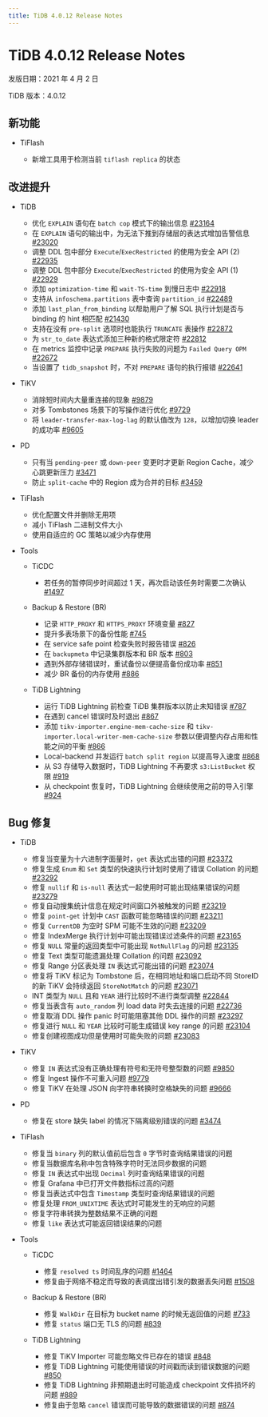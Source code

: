 ```yaml
---
title: TiDB 4.0.12 Release Notes
---
```


# TiDB 4.0.12 Release Notes

发版日期：2021 年 4 月 2 日

TiDB 版本：4.0.12

## 新功能

+ TiFlash

    - 新增工具用于检测当前 `tiflash replica` 的状态

## 改进提升

+ TiDB

    - 优化 `EXPLAIN` 语句在 `batch cop` 模式下的输出信息 [#23164](https://github.com/pingcap/tidb/pull/23164)
    - 在 `EXPLAIN` 语句的输出中，为无法下推到存储层的表达式增加告警信息 [#23020](https://github.com/pingcap/tidb/pull/23020)
    - 调整 DDL 包中部分 `Execute`/`ExecRestricted` 的使用为安全 API (2) [#22935](https://github.com/pingcap/tidb/pull/22935)
    - 调整 DDL 包中部分 `Execute`/`ExecRestricted` 的使用为安全 API (1) [#22929](https://github.com/pingcap/tidb/pull/22929)
    - 添加 `optimization-time` 和 `wait-TS-time` 到慢日志中 [#22918](https://github.com/pingcap/tidb/pull/22918)
    - 支持从 `infoschema.partitions` 表中查询 `partition_id` [#22489](https://github.com/pingcap/tidb/pull/22489)
    - 添加 `last_plan_from_binding` 以帮助用户了解 SQL 执行计划是否与 binding 的 hint 相匹配 [#21430](https://github.com/pingcap/tidb/pull/21430)
    - 支持在没有 `pre-split` 选项时也能执行 `TRUNCATE` 表操作 [#22872](https://github.com/pingcap/tidb/pull/22872)
    - 为 `str_to_date` 表达式添加三种新的格式限定符 [#22812](https://github.com/pingcap/tidb/pull/22812)
    - 在 metrics 监控中记录 `PREPARE` 执行失败的问题为 `Failed Query OPM` [#22672](https://github.com/pingcap/tidb/pull/22672)
    - 当设置了 `tidb_snapshot` 时，不对 `PREPARE` 语句的执行报错 [#22641](https://github.com/pingcap/tidb/pull/22641)

+ TiKV

    - 消除短时间内大量重连接的现象 [#9879](https://github.com/tikv/tikv/pull/9879)
    - 对多 Tombstones 场景下的写操作进行优化 [#9729](https://github.com/tikv/tikv/pull/9729)
    - 将 `leader-transfer-max-log-lag` 的默认值改为 `128`，以增加切换 leader 的成功率 [#9605](https://github.com/tikv/tikv/pull/9605)

+ PD

    - 只有当 `pending-peer` 或 `down-peer` 变更时才更新 Region Cache，减少心跳更新压力 [#3471](https://github.com/pingcap/pd/pull/3471)
    - 防止 `split-cache` 中的 Region 成为合并的目标 [#3459](https://github.com/pingcap/pd/pull/3459)

+ TiFlash

    - 优化配置文件并删除无用项
    - 减小 TiFlash 二进制文件大小
    - 使用自适应的 GC 策略以减少内存使用

+ Tools

    + TiCDC

        - 若任务的暂停同步时间超过 1 天，再次启动该任务时需要二次确认 [#1497](https://github.com/pingcap/ticdc/pull/1497)

    + Backup & Restore (BR)

        - 记录 `HTTP_PROXY` 和 `HTTPS_PROXY` 环境变量 [#827](https://github.com/pingcap/br/pull/827)
        - 提升多表场景下的备份性能 [#745](https://github.com/pingcap/br/pull/745)
        - 在 service safe point 检查失败时报告错误 [#826](https://github.com/pingcap/br/pull/826)
        - 在 `backupmeta` 中记录集群版本和 BR 版本 [#803](https://github.com/pingcap/br/pull/803)
        - 遇到外部存储错误时，重试备份以便提高备份成功率 [#851](https://github.com/pingcap/br/pull/851)
        - 减少 BR 备份的内存使用 [#886](https://github.com/pingcap/br/pull/886)

    + TiDB Lightning

        - 运行 TiDB Lightning 前检查 TiDB 集群版本以防止未知错误 [#787](https://github.com/pingcap/br/pull/787)
        - 在遇到 cancel 错误时及时退出 [#867](https://github.com/pingcap/br/pull/867)
        - 添加 `tikv-importer.engine-mem-cache-size` 和 `tikv-importer.local-writer-mem-cache-size` 参数以便调整内存占用和性能之间的平衡 [#866](https://github.com/pingcap/br/pull/866)
        - Local-backend 并发运行 `batch split region` 以提高导入速度 [#868](https://github.com/pingcap/br/pull/868)
        - 从 S3 存储导入数据时，TiDB Lightning 不再要求 `s3:ListBucket` 权限 [#919](https://github.com/pingcap/br/pull/919)
        - 从 checkpoint 恢复时，TiDB Lightning 会继续使用之前的导入引擎 [#924](https://github.com/pingcap/br/pull/924)

## Bug 修复

+ TiDB

    - 修复当变量为十六进制字面量时，`get` 表达式出错的问题 [#23372](https://github.com/pingcap/tidb/pull/23372)
    - 修复生成 `Enum` 和 `Set` 类型的快速执行计划时使用了错误 Collation 的问题 [#23292](https://github.com/pingcap/tidb/pull/23292)
    - 修复 `nullif` 和 `is-null` 表达式一起使用时可能出现结果错误的问题 [#23279](https://github.com/pingcap/tidb/pull/23279)
    - 修复自动搜集统计信息在规定时间窗口外被触发的问题 [#23219](https://github.com/pingcap/tidb/pull/23219)
    - 修复 `point-get` 计划中 `CAST` 函数可能忽略错误的问题 [#23211](https://github.com/pingcap/tidb/pull/23211)
    - 修复 `CurrentDB` 为空时 SPM 可能不生效的问题 [#23209](https://github.com/pingcap/tidb/pull/23209)
    - 修复 IndexMerge 执行计划中可能出现错误过滤条件的问题 [#23165](https://github.com/pingcap/tidb/pull/23165)
    - 修复 `NULL` 常量的返回类型中可能出现 `NotNullFlag` 的问题 [#23135](https://github.com/pingcap/tidb/pull/23135)
    - 修复 Text 类型可能遗漏处理 Collation 的问题 [#23092](https://github.com/pingcap/tidb/pull/23092)
    - 修复 Range 分区表处理 `IN` 表达式可能出错的问题 [#23074](https://github.com/pingcap/tidb/pull/23074)
    - 修复将 TiKV 标记为 Tombstone 后，在相同地址和端口启动不同 StoreID 的新 TiKV 会持续返回 `StoreNotMatch` 的问题 [#23071](https://github.com/pingcap/tidb/pull/23071)
    - INT 类型为 `NULL` 且和 `YEAR` 进行比较时不进行类型调整 [#22844](https://github.com/pingcap/tidb/pull/22844)
    - 修复当表含有 `auto_random` 列 load data 时失去连接的问题 [#22736](https://github.com/pingcap/tidb/pull/22736)
    - 修复取消 DDL 操作 panic 时可能阻塞其他 DDL 操作的问题 [#23297](https://github.com/pingcap/tidb/pull/23297)
    - 修复进行 `NULL` 和 `YEAR` 比较时可能生成错误 key range 的问题 [#23104](https://github.com/pingcap/tidb/pull/23104)
    - 修复创建视图成功但是使用时可能失败的问题 [#23083](https://github.com/pingcap/tidb/pull/23083)

+ TiKV

    - 修复 `IN` 表达式没有正确处理有符号和无符号整型数的问题 [#9850](https://github.com/tikv/tikv/pull/9850)
    - 修复 Ingest 操作不可重入问题 [#9779](https://github.com/tikv/tikv/pull/9779)
    - 修复 TiKV 在处理 JSON 向字符串转换时空格缺失的问题 [#9666](https://github.com/tikv/tikv/pull/9666)

+ PD

    - 修复在 store 缺失 label 的情况下隔离级别错误的问题 [#3474](https://github.com/pingcap/pd/pull/3474)

+ TiFlash

    - 修复当 `binary` 列的默认值前后包含 `0` 字节时查询结果错误的问题
    - 修复当数据库名称中包含特殊字符时无法同步数据的问题
    - 修复 `IN` 表达式中出现 `Decimal` 列时查询结果错误的问题
    - 修复 Grafana 中已打开文件数指标过高的问题
    - 修复当表达式中包含 `Timestamp` 类型时查询结果错误的问题
    - 修复处理 `FROM_UNIXTIME` 表达式时可能发生的无响应的问题
    - 修复字符串转换为整数结果不正确的问题
    - 修复 `like` 表达式可能返回错误结果的问题

+ Tools

    + TiCDC

        - 修复 `resolved ts` 时间乱序的问题 [#1464](https://github.com/pingcap/ticdc/pull/1464)
        - 修复由于网络不稳定而导致的表调度出错引发的数据丢失问题 [#1508](https://github.com/pingcap/ticdc/pull/1508)

    + Backup & Restore (BR)

        - 修复 `WalkDir` 在目标为 bucket name 的时候无返回值的问题 [#733](https://github.com/pingcap/br/pull/733)
        - 修复 `status` 端口无 TLS 的问题 [#839](https://github.com/pingcap/br/pull/839)

    + TiDB Lightning

        - 修复 TiKV Importer 可能忽略文件已存在的错误 [#848](https://github.com/pingcap/br/pull/848)
        - 修复 TiDB Lightning 可能使用错误的时间戳而读到错误数据的问题 [#850](https://github.com/pingcap/br/pull/850)
        - 修复 TiDB Lightning 非预期退出时可能造成 checkpoint 文件损坏的问题 [#889](https://github.com/pingcap/br/pull/889)
        - 修复由于忽略 `cancel` 错误而可能导致的数据错误的问题 [#874](https://github.com/pingcap/br/pull/874)
